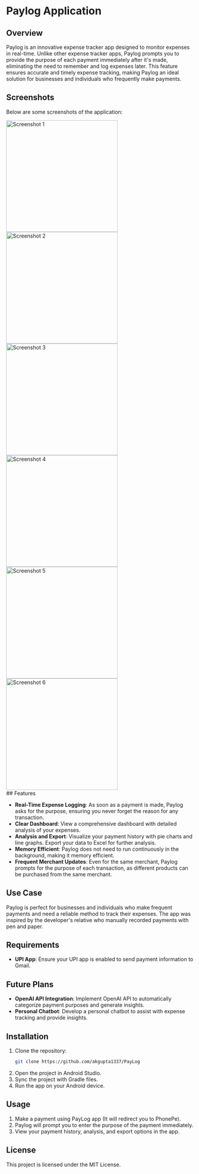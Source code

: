 # Paylog Application

## Overview

Paylog is an innovative expense tracker app designed to monitor expenses in real-time. Unlike other expense tracker apps, Paylog prompts you to provide the purpose of each payment immediately after it's made, eliminating the need to remember and log expenses later. This feature ensures accurate and timely expense tracking, making Paylog an ideal solution for businesses and individuals who frequently make payments.

## Screenshots

Below are some screenshots of the application:


<div>
    <img src="screenshots/1.jpeg" alt="Screenshot 1" width="300" />
    <img src="screenshots/2.jpeg" alt="Screenshot 2" width="300" />
</div>
<div>
    <img src="screenshots/3.jpeg" alt="Screenshot 3" width="300" />
    <img src="screenshots/4.jpeg" alt="Screenshot 4" width="300" />
</div>
<div>
    <img src="screenshots/5.jpeg" alt="Screenshot 5" width="300" />
    <img src="screenshots/6.jpeg" alt="Screenshot 6" width="300" />
</div>
## Features

- **Real-Time Expense Logging**: As soon as a payment is made, Paylog asks for the purpose, ensuring you never forget the reason for any transaction.
- **Clear Dashboard**: View a comprehensive dashboard with detailed analysis of your expenses.
- **Analysis and Export**: Visualize your payment history with pie charts and line graphs. Export your data to Excel for further analysis.
- **Memory Efficient**: Paylog does not need to run continuously in the background, making it memory efficient.
- **Frequent Merchant Updates**: Even for the same merchant, Paylog prompts for the purpose of each transaction, as different products can be purchased from the same merchant.

## Use Case

Paylog is perfect for businesses and individuals who make frequent payments and need a reliable method to track their expenses. The app was inspired by the developer's relative who manually recorded payments with pen and paper.

## Requirements

- **UPI App**: Ensure your UPI app is enabled to send payment information to Gmail.

## Future Plans

- **OpenAI API Integration**: Implement OpenAI API to automatically categorize payment purposes and generate insights.
- **Personal Chatbot**: Develop a personal chatbot to assist with expense tracking and provide insights.

## Installation

1. Clone the repository:
    ```bash
    git clone https://github.com/akgupta1337/PayLog
    ```
2. Open the project in Android Studio.
3. Sync the project with Gradle files.
4. Run the app on your Android device.

## Usage

1. Make a payment using PayLog app (It will redirect you to PhonePe).
2. Paylog will prompt you to enter the purpose of the payment immediately.
3. View your payment history, analysis, and export options in the app.



## License

This project is licensed under the MIT License.


